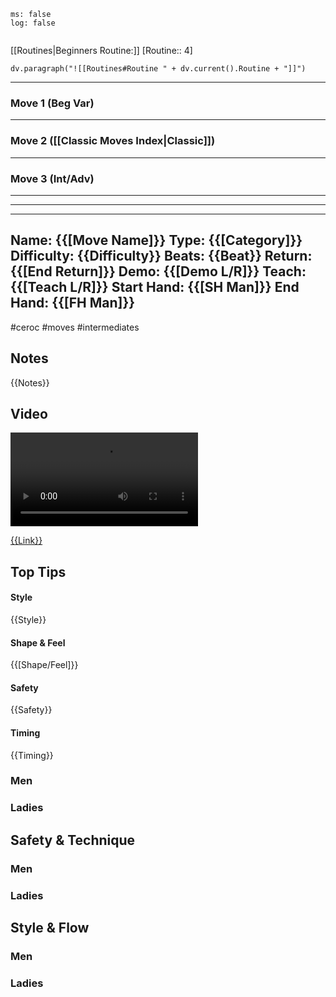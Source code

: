 

```timer
ms: false
log: false


```


[[Routines|Beginners Routine:]] [Routine:: 4]
```dataviewjs
dv.paragraph("![[Routines#Routine " + dv.current().Routine + "]]")

```



---
### Move 1 (Beg Var)


---
### Move 2 ([[Classic Moves Index|Classic]])


---
### Move 3 (Int/Adv)

---







------------

---
Name: {{[Move Name]}}
Type: {{[Category]}}
Difficulty: {{Difficulty}}
Beats: {{Beat}}
Return: {{[End Return]}}
Demo: {{[Demo L/R]}}
Teach: {{[Teach L/R]}}
Start Hand: {{[SH Man]}}
End Hand: {{[FH Man]}}
---

#ceroc #moves #intermediates
## Notes
{{Notes}}

## Video
<video controls>
    <source src="{{Link}}" type="video/mp4">
    
</video>

[{{Link}}]({{Link}})


## Top Tips

#### Style
{{Style}}

#### Shape & Feel
{{[Shape/Feel]}}

#### Safety
{{Safety}}

#### Timing
{{Timing}}

### Men

### Ladies

## Safety & Technique
### Men

### Ladies

## Style & Flow


### Men

### Ladies


